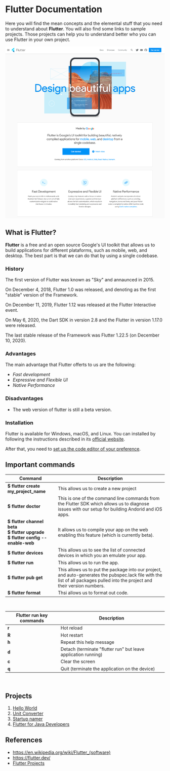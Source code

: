 # Flutter Documentation

Here you will find the mean concepts and the elemental stuff that you need to understand about **Flutter**. You will  also find some links to sample projects. Those projects can help you to understand better who you can use Flutter in your own project.

[![Flutter](https://raw.githubusercontent.com/Codelessly/FlutterWebsite/master/screenshots/Flutter%20Website%20Desktop.png)](https://flutter.dev/)

## What is Flutter?

**Flutter** is a free and an open source Google's UI toolkit that allows us to build applications for different plataforms, such as mobile, web, and desktop. The best part is that we can do that by using a single codebase.  

### History

The first version of Flutter was known as "Sky" and annaunced in 2015. 

On December 4, 2018, Flutter 1.0 was released, and denoting as the first "stable" version of the Framework.

On December 11, 2019, Flutter 1.12 was released at the Flutter Interactive event.

On May 6, 2020, the Dart SDK in version 2.8 and the Flutter in version 1.17.0 were released.

The last stable release of the Framework was Flutter 1.22.5 (on December 10, 2020).  

### Advantages 

The main advantage that Flutter offerts to us are the following:

- *Fast development*
- *Expressive and Flexible UI*
- *Native Performance*

### Disadvantages   

- The web version of flutter is still a beta version.

### Installation 

Flutter is available for Windows, macOS, and Linux. 
You can installed by following the instructions described in its [official website](https://flutter.dev/docs/get-started/install).

After that, you need to [set up the code editor of your preference](https://flutter.dev/docs/get-started/editor?tab=vscode).

## Important commands

| Command | Description |
|------|------|
| **$ flutter create my_project_name** | This allows us to create a new project |
| **$ flutter doctor** | This is one of the command line commands from the Flutter SDK which allows us to diagnose issues with our setup for building Andorid and iOS apps. |
| **$ flutter channel beta </br> $ flutter upgrade </br> $ flutter config --enable-web** | It allows us to compile your app on the web enabling this feature (which is currently beta). |
| **$ flutter devices** | This allows us to see the list of connected devices in which you an emulate your app. |
| **$ flutter run** | This allows us to run the app. |
| **$ flutter pub get** | This allows us to put the package into our project, and auto-generates the pubspec.lack file with the list of all packages pulled into the project and their version numbers. | 
| **$ flutter format <filename>** | Thsi allows us to format out code. |

</br>

| Flutter run key commands | Description |
| ------ | ------- |
| **r** | Hot reload |
| **R** | Hot restart |
| **h** | Repeat this help message |
| **d** | Detach (terminate "flutter run" but leave application running) |
| **c** | Clear the screen |
| **q** | Quit (terminate the application on the device) |

</br>

## Projects

1) [Hello World](https://github.com/ylruiz/hello_world)
3) [Unit Converter](https://github.com/ylruiz/unit_converter)
3) [Startup namer](https://github.com/ylruiz/startup_namer) 
4) [Flutter for Java Developers](https://github.com/ylruiz/flutter_for_java_dev)

## References

- https://en.wikipedia.org/wiki/Flutter_(software)
- https://flutter.dev/
- [Flutter Projects](https://www.packtpub.com/product/flutter-projects/9781838647773)